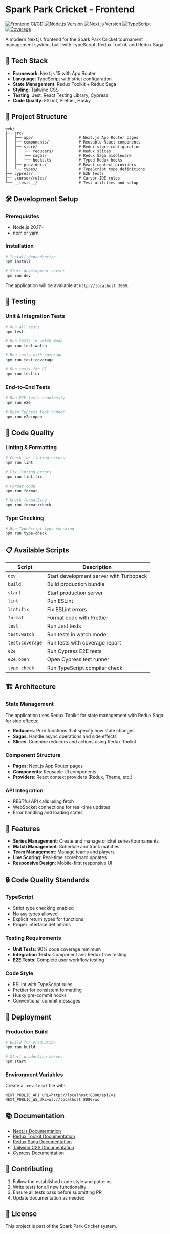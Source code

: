 # Spark Park Cricket - Frontend

[![Frontend CI/CD](https://github.com/luffybhaagi/spark-park-cricket/actions/workflows/frontend-ci.yml/badge.svg)](https://github.com/luffybhaagi/spark-park-cricket/actions/workflows/frontend-ci.yml)
[![Node.js Version](https://img.shields.io/badge/Node.js-20-green.svg)](https://nodejs.org/)
[![Next.js Version](https://img.shields.io/badge/Next.js-15-black.svg)](https://nextjs.org/)
[![TypeScript](https://img.shields.io/badge/TypeScript-5-blue.svg)](https://www.typescriptlang.org/)
[![Coverage](https://codecov.io/gh/luffybhaagi/spark-park-cricket/branch/main/graph/badge.svg)](https://codecov.io/gh/luffybhaagi/spark-park-cricket)

A modern Next.js frontend for the Spark Park Cricket tournament management system, built with TypeScript, Redux Toolkit, and Redux Saga.

## 🚀 Tech Stack

- **Framework**: Next.js 15 with App Router
- **Language**: TypeScript with strict configuration
- **State Management**: Redux Toolkit + Redux Saga
- **Styling**: Tailwind CSS
- **Testing**: Jest, React Testing Library, Cypress
- **Code Quality**: ESLint, Prettier, Husky

## 📁 Project Structure

```
web/
├── src/
│   ├── app/                    # Next.js App Router pages
│   ├── components/             # Reusable React components
│   ├── store/                  # Redux store configuration
│   │   ├── reducers/           # Redux slices
│   │   ├── sagas/              # Redux Saga middleware
│   │   └── hooks.ts            # Typed Redux hooks
│   ├── providers/              # React context providers
│   └── types/                  # TypeScript type definitions
├── cypress/                    # E2E tests
├── .cursor/rules/              # Cursor IDE rules
└── __tests__/                  # Test utilities and setup
```

## 🛠️ Development Setup

### Prerequisites

- Node.js 20.17+ 
- npm or yarn

### Installation

```bash
# Install dependencies
npm install

# Start development server
npm run dev
```

The application will be available at `http://localhost:3000`.

## 🧪 Testing

### Unit & Integration Tests

```bash
# Run all tests
npm test

# Run tests in watch mode
npm run test:watch

# Run tests with coverage
npm run test:coverage

# Run tests for CI
npm run test:ci
```

### End-to-End Tests

```bash
# Run E2E tests headlessly
npm run e2e

# Open Cypress test runner
npm run e2e:open
```

## 🔧 Code Quality

### Linting & Formatting

```bash
# Check for linting errors
npm run lint

# Fix linting errors
npm run lint:fix

# Format code
npm run format

# Check formatting
npm run format:check
```

### Type Checking

```bash
# Run TypeScript type checking
npm run type-check
```

## 📋 Available Scripts

| Script | Description |
|--------|-------------|
| `dev` | Start development server with Turbopack |
| `build` | Build production bundle |
| `start` | Start production server |
| `lint` | Run ESLint |
| `lint:fix` | Fix ESLint errors |
| `format` | Format code with Prettier |
| `test` | Run Jest tests |
| `test:watch` | Run tests in watch mode |
| `test:coverage` | Run tests with coverage report |
| `e2e` | Run Cypress E2E tests |
| `e2e:open` | Open Cypress test runner |
| `type-check` | Run TypeScript compiler check |

## 🏗️ Architecture

### State Management

The application uses Redux Toolkit for state management with Redux Saga for side effects:

- **Reducers**: Pure functions that specify how state changes
- **Sagas**: Handle async operations and side effects
- **Slices**: Combine reducers and actions using Redux Toolkit

### Component Structure

- **Pages**: Next.js App Router pages
- **Components**: Reusable UI components
- **Providers**: React context providers (Redux, Theme, etc.)

### API Integration

- RESTful API calls using fetch
- WebSocket connections for real-time updates
- Error handling and loading states

## 🎯 Features

- **Series Management**: Create and manage cricket series/tournaments
- **Match Management**: Schedule and track matches
- **Team Management**: Manage teams and players
- **Live Scoring**: Real-time scoreboard updates
- **Responsive Design**: Mobile-first responsive UI

## 🔒 Code Quality Standards

### TypeScript

- Strict type checking enabled
- No `any` types allowed
- Explicit return types for functions
- Proper interface definitions

### Testing Requirements

- **Unit Tests**: 90% code coverage minimum
- **Integration Tests**: Component and Redux flow testing
- **E2E Tests**: Complete user workflow testing

### Code Style

- ESLint with TypeScript rules
- Prettier for consistent formatting
- Husky pre-commit hooks
- Conventional commit messages

## 🚀 Deployment

### Production Build

```bash
# Build for production
npm run build

# Start production server
npm start
```

### Environment Variables

Create a `.env.local` file with:

```env
NEXT_PUBLIC_API_URL=http://localhost:8080/api/v1
NEXT_PUBLIC_WS_URL=ws://localhost:8080/ws
```

## 📚 Documentation

- [Next.js Documentation](https://nextjs.org/docs)
- [Redux Toolkit Documentation](https://redux-toolkit.js.org/)
- [Redux Saga Documentation](https://redux-saga.js.org/)
- [Tailwind CSS Documentation](https://tailwindcss.com/docs)
- [Cypress Documentation](https://docs.cypress.io/)

## 🤝 Contributing

1. Follow the established code style and patterns
2. Write tests for all new functionality
3. Ensure all tests pass before submitting PR
4. Update documentation as needed

## 📄 License

This project is part of the Spark Park Cricket system.